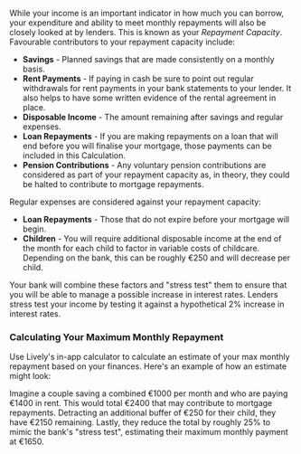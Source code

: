 While your income is an important indicator in how much you can borrow, your expenditure and ability to meet monthly repayments will also be closely looked at by lenders. 
 This is known as your *Repayment Capacity*. Favourable contributors to your repayment capacity include:
 * **Savings** - Planned savings that are made consistently on a monthly basis.
* **Rent Payments** - If paying in cash be sure to point out regular withdrawals for rent payments in your bank statements to your lender. It also helps to have some written evidence of the rental agreement in place.
* **Disposable Income** - The amount remaining after savings and regular expenses.
* **Loan Repayments** - If you are making repayments on a loan that will end before you will finalise your mortgage, those payments can be included in this Calculation.
* **Pension Contributions** - Any voluntary pension contributions are considered as part of your repayment capacity as, in theory, they could be halted to contribute to mortgage repayments.

Regular expenses are considered against your repayment capacity:

* **Loan Repayments** - Those that do not expire before your mortgage will begin.
* **Children** - You will require additional disposable income at the end of the month for each child to factor in variable costs of childcare. 
 Depending on the bank, this can be roughly €250 and will decrease per child.

Your bank will combine these factors and "stress test" them to ensure that you will be able to manage a possible increase in interest rates.
 Lenders stress test your income by testing it against a hypothetical 2% increase in interest rates. 
 

### Calculating Your Maximum Monthly Repayment

Use Lively's in-app calculator to calculate an estimate of your max monthly repayment based on your finances. 
 Here's an example of how an estimate might look: 

Imagine a couple saving a combined €1000 per month and who are paying €1400 in rent.
 This would total €2400 that may contribute to mortgage repayments. Detracting an additional buffer of €250 for their child, they have €2150 remaining. 
 Lastly, they reduce the total by roughly 25% to mimic the bank's "stress test", estimating their maximum monthly payment at €1650. 
 